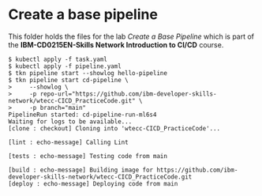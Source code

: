 # Create a base pipeline

This folder holds the files for the lab _Create a Base Pipeline_ which is part of the **IBM-CD0215EN-Skills Network Introduction to CI/CD** course.

```
$ kubectl apply -f task.yaml
$ kubectl apply -f pipeline.yaml
$ tkn pipeline start --showlog hello-pipeline
$ tkn pipeline start cd-pipeline \
>     --showlog \
>     -p repo-url="https://github.com/ibm-developer-skills-network/wtecc-CICD_PracticeCode.git" \
>     -p branch="main"
PipelineRun started: cd-pipeline-run-ml6s4
Waiting for logs to be available...
[clone : checkout] Cloning into 'wtecc-CICD_PracticeCode'...

[lint : echo-message] Calling Lint

[tests : echo-message] Testing code from main

[build : echo-message] Building image for https://github.com/ibm-developer-skills-network/wtecc-CICD_PracticeCode.git
[deploy : echo-message] Deploying code from main
    
```
